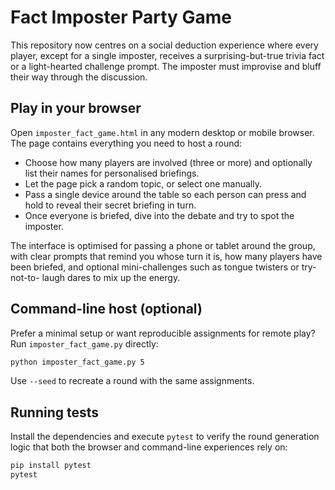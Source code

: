 # Fact Imposter Party Game

This repository now centres on a social deduction experience where every
player, except for a single imposter, receives a surprising-but-true trivia
fact or a light-hearted challenge prompt. The imposter must improvise and bluff
their way through the discussion.

## Play in your browser

Open ``imposter_fact_game.html`` in any modern desktop or mobile browser. The
page contains everything you need to host a round:

- Choose how many players are involved (three or more) and optionally list
  their names for personalised briefings.
- Let the page pick a random topic, or select one manually.
- Pass a single device around the table so each person can press and hold to
  reveal their secret briefing in turn.
- Once everyone is briefed, dive into the debate and try to spot the imposter.

The interface is optimised for passing a phone or tablet around the group, with
clear prompts that remind you whose turn it is, how many players have been
briefed, and optional mini-challenges such as tongue twisters or try-not-to-
laugh dares to mix up the energy.

## Command-line host (optional)

Prefer a minimal setup or want reproducible assignments for remote play? Run
``imposter_fact_game.py`` directly:

```bash
python imposter_fact_game.py 5
```

Use ``--seed`` to recreate a round with the same assignments.

## Running tests

Install the dependencies and execute ``pytest`` to verify the round generation
logic that both the browser and command-line experiences rely on:

```bash
pip install pytest
pytest
```

